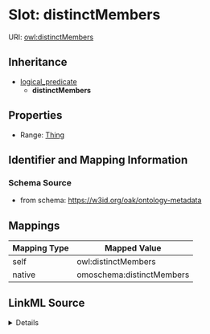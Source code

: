 

# Slot: distinctMembers



URI: [owl:distinctMembers](http://www.w3.org/2002/07/owl#distinctMembers)




## Inheritance

* [logical_predicate](logical_predicate.md)
    * **distinctMembers**









## Properties

* Range: [Thing](Thing.md)





## Identifier and Mapping Information







### Schema Source


* from schema: https://w3id.org/oak/ontology-metadata




## Mappings

| Mapping Type | Mapped Value |
| ---  | ---  |
| self | owl:distinctMembers |
| native | omoschema:distinctMembers |




## LinkML Source

<details>
```yaml
name: distinctMembers
from_schema: https://w3id.org/oak/ontology-metadata
rank: 1000
is_a: logical_predicate
slot_uri: owl:distinctMembers
alias: distinctMembers
range: Thing

```
</details>
